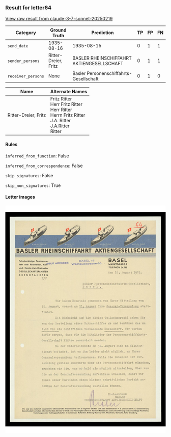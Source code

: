 ### Result for letter64
[View raw result from claude-3-7-sonnet-20250219](https://github.com/RISE-UNIBAS/humanities_data_benchmark/blob/main/results/2025-09-30/T0025/request_T0025_letter64.json)


| Category          | Ground Truth | Prediction | TP | FP | FN |
|------------------|--------------|------------|----|----|----|
| `send_date`        | 1935-08-16 | 1935-08-15 | 0 | 1 | 1 |
| `sender_persons`  | Ritter-Dreier, Fritz | BASLER RHEINSCHIFFAHRT AKTIENGESELLSCHAFT | 0 | 1 | 1 |
| `receiver_persons` | None | Basler Personenschiffahrts-Gesellschaft | 0 | 1 | 0 |

| Name | Alternate Names |
| --- | --- |
| Ritter-Dreier, Fritz | Fritz Ritter<br>Herr Fritz Ritter<br>Herr Ritter<br>Herrn Fritz Ritter<br>J.A. Ritter<br>J.A.Ritter<br>Ritter |

#### Rules
`inferred_from_function`: False

`inferred_from_correspondence`: False

`skip_signatures`: False

`skip_non_signatures`: True

#### Letter images

<img src="https://github.com/RISE-UNIBAS/humanities_data_benchmark/blob/main/benchmarks/metadata_extraction/images/letter64_p1.jpg?raw=true" alt="letter64_p1.jpg" width="800px">

